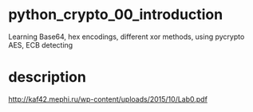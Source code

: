 # python_crypto_00_introduction
Learning Base64, hex encodings, different xor methods, using pycrypto AES, ECB detecting 
# description
http://kaf42.mephi.ru/wp-content/uploads/2015/10/Lab0.pdf
